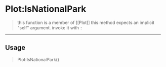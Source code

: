 # Plot:IsNationalPark
> this function is a member of [[Plot]]
> this method expects an implicit "self" argument. invoke it with `:`
-----
## Usage
> Plot:IsNationalPark()
